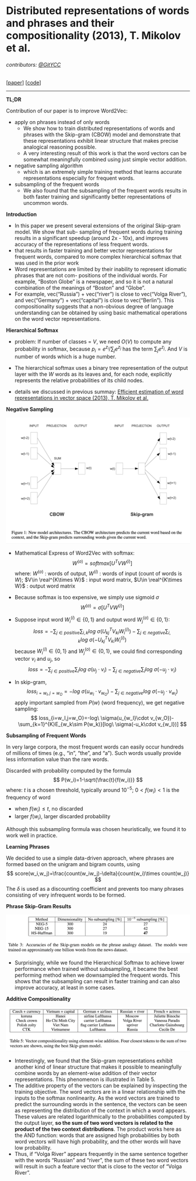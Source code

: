 # Distributed representations of words and phrases and their compositionality (2013), T. Mikolov et al.

###### contributors: [@GitYCC](https://github.com/GitYCC)

\[[paper](http://papers.nips.cc/paper/5021-distributed-representations-of-words-and-phrases-and-their-compositionality.pdf)\] \[[code](https://github.com/dav/word2vec)\]

---

**TL;DR**

Contribution of our paper is to improve Word2Vec:

- apply on phrases instead of only words
  - We show how to train distributed representations of words and phrases with the Skip-gram (CBOW) model and demonstrate that these representations exhibit linear structure that makes precise analogical reasoning possible.
  - A very interesting result of this work is that the word vectors can be somewhat meaningfully combined using just simple vector addition.
- negative sampling algorithm
  - which is an extremely simple training method that learns accurate representations especially for frequent words.
- subsampling of the frequent words
  - We also found that the subsampling of the frequent words results in both faster training and significantly better representations of uncommon words. 

**Introduction**

- In this paper we present several extensions of the original Skip-gram model. We show that sub- sampling of frequent words during training results in a significant speedup (around 2x - 10x), and improves accuracy of the representations of less frequent words.
- that results in faster training and better vector representations for frequent words, compared to more complex hierarchical softmax that was used in the prior work
- Word representations are limited by their inability to represent idiomatic phrases that are not com- positions of the individual words. For example, “Boston Globe” is a newspaper, and so it is not a natural combination of the meanings of “Boston” and “Globe”.
- For example, vec(“Russia”) + vec(“river”) is close to vec(“Volga River”), and vec(“Germany”) + vec(“capital”) is close to vec(“Berlin”). This compositionality suggests that a non-obvious degree of language understanding can be obtained by using basic mathematical operations on the word vector representations.

**Hierarchical Softmax**

- problem: If number of classes = $V$, we need $O(V)$ to compute any probability in softmax, because $p_i=e^{z_i}/\sum_j e^{z_j}$ has the term $\sum_j e^{z_j}$. And $V$ is number of words which is a huge number.
- The hierarchical softmax uses a binary tree representation of the output layer with the $W$ words as its leaves and, for each node, explicitly represents the relative probabilities of its child nodes.

- details we discussed in previous summay: [Efficient estimation of word representations in vector space (2013), T. Mikolov et al.](efficient-estimation-of-word-representations-in-vector-space.md)

**Negative Sampling**

![](assets/efficient-estimation-of-word-representations-in-vector-space_01.png)

- Mathematical Express of Word2Vec with softmax:
  $$
  W^{(o)}=softmax[U^TVW^{(i)}]
  $$
  where: $W^{(o)}$ : words of output, $W^{(i)}$ : words of input (count of words is $W$); $V\in \real^{K\times W}$ : input word matrix, $U\in \real^{K\times W}$ : output word matrix

- Because softmax is too expensive, we simply use sigmoid $\sigma$ 
  $$
  W^{(o)}=\sigma[U^TVW^{(i)}]
  $$

- Suppose input word $W^{(i)}_i\in \{0,1\}$ and output word $W^{(o)}_j\in \{0,1\}$:
  $$
  loss=-\sum_{j\in positive}\sum_{i,k}log\ \sigma(U^T_{kj}V_{ki}W^{(i)}_i)-\sum_{j\in negative}\sum_{i,k}log\ \sigma(-U^T_{kj}V_{ki}W^{(i)}_i)
  $$
  because $W^{(i)}_i\in \{0,1\}$ and $W^{(o)}_j\in \{0,1\}$, we could find corresponding vector $v_i$ and $u_j$, so
  $$
  loss=-\sum_{j\in positive}\sum_{i}log\ \sigma(u_j\cdot v_i)-\sum_{j\in negative}\sum_{i}log\ \sigma(-u_j\cdot v_i)
  $$

- In skip-gram,
  $$
  loss_{i=w_I,j=w_O}=-log\ \sigma(u_{w_I}\cdot v_{w_O})-\sum_{j\in negative}log\ \sigma(-u_j\cdot v_{w_I})
  $$
  apply important sampled from $P(w)$ (word frequency), we get negative sampling:
  $$
  loss_{i=w_I,j=w_O}=-log\ \sigma(u_{w_I}\cdot v_{w_O})-\sum_{k=1}^{K}E_{w_k\sim P(w_k)}[log\ \sigma(-u_k\cdot v_{w_I})]
  $$

**Subsampling of Frequent Words**

In very large corpora, the most frequent words can easily occur hundreds of millions of times (e.g., “in”, “the”, and “a”). Such words usually provide less information value than the rare words.

Discarded with probability computed by the formula
$$
P(w_i)=1-\sqrt{\frac{t}{f(w_i)}}
$$
where: $t$ is a chosen threshold, typically around $10^{-5}$; $0<f(w_i)<1$ is the frequency of word

- when $f(w_i)\leq t$, no discarded
- larger  $f(w_i)$, larger discarded probability

Although this subsampling formula was chosen heuristically, we found it to work well in practice.

**Learning Phrases**

We decided to use a simple data-driven approach, where phrases are formed based on the unigram and bigram counts, using
$$
score(w_i,w_j)=\frac{count(w_iw_j)-\delta}{count(w_i)\times count(w_j)}
$$
The $\delta$ is used as a discounting coefficient and prevents too many phrases consisting of very infrequent words to be formed.

**Phrase Skip-Gram Results**

![](assets/distributed-representations-of-words-and-phrases-and-their-compositionality_01.png)

- Surprisingly, while we found the Hierarchical Softmax to achieve lower performance when trained without subsampling, it became the best performing method when we downsampled the frequent words. This shows that the subsampling can result in faster training and can also improve accuracy, at least in some cases.

**Additive Compositionality**

![](assets/distributed-representations-of-words-and-phrases-and-their-compositionality_02.png)

- Interestingly, we found that the Skip-gram representations exhibit another kind of linear structure that makes it possible to meaningfully combine words by an element-wise addition of their vector representations. This phenomenon is illustrated in Table 5.
- The additive property of the vectors can be explained by inspecting the training objective. The word vectors are in a linear relationship with the inputs to the softmax nonlinearity. As the word vectors are trained to predict the surrounding words in the sentence, the vectors can be seen as representing the distribution of the context in which a word appears. These values are related logarithmically to the probabilities computed by the output layer, **so the sum of two word vectors is related to the product of the two context distributions**. The product works here as the AND function: words that are assigned high probabilities by both word vectors will have high probability, and the other words will have low probability.
- Thus, if “Volga River” appears frequently in the same sentence together with the words “Russian” and “river”, the sum of these two word vectors will result in such a feature vector that is close to the vector of “Volga River”.

